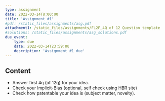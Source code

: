 ```yaml
---
type: assignment
date: 2022-03-14T8:00:00
title: 'Assignment #1'
#pdf: /static_files/assignments/asg.pdf
attachment1: /static_files/assignments/FL2F_4Q of 12 Question template.pptx
#solutions: /static_files/assignments/asg_solutions.pdf
due_event: 
    type: due
    date: 2022-03-14T23:59:00
    description: 'Assignment #1 due'
---
```

## Content
- Answer first 4q (of 12q) for your idea.
- Check your Implicit-Bias (optional, self check using HBR site) 
- Check how patentable your idea is (subject matter, novelty).



